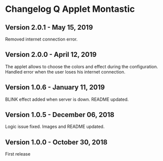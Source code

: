# Changelog Q Applet Montastic

## Version 2.0.1 - May 15, 2019

Removed internet connection error.

## Version 2.0.0 - April 12, 2019

The applet allows to choose the colors and effect during the configuration.
Handled error when the user loses his internet connection.

## Version 1.0.6 - January 11, 2019

BLINK effect added when server is down.
README updated.

## Version 1.0.5 - December 06, 2018

Logic issue fixed.
Images and README updated.

## Version 1.0.0 - October 30, 2018

First release
